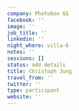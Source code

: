 ```yaml
---
company: Photobox GS
facebook: ''
image: ''
job_title: ''
linkedin: ''
night_where: villa-6
notes: ''
sessions: []
status: add details
title: Christoph Jung
travel_from: ''
twitter: ''
type: participant
website: ''
---
```


<!-- put more details about participant here -->